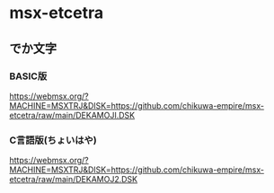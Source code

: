 # msx-etcetra
## でか文字
### BASIC版
https://webmsx.org/?MACHINE=MSXTRJ&DISK=https://github.com/chikuwa-empire/msx-etcetra/raw/main/DEKAMOJI.DSK
### C言語版(ちょいはや)
https://webmsx.org/?MACHINE=MSXTRJ&DISK=https://github.com/chikuwa-empire/msx-etcetra/raw/main/DEKAMOJ2.DSK
